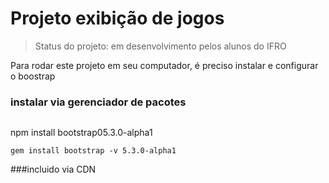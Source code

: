 # Projeto exibição de jogos

> Status do projeto: em desenvolvimento pelos alunos do IFRO

Para rodar este projeto em seu computador, é preciso instalar e configurar o boostrap

### instalar via gerenciador de pacotes
```

```
npm install bootstrap05.3.0-alpha1
```
gem install bootstrap -v 5.3.0-alpha1
```


###incluido via CDN
